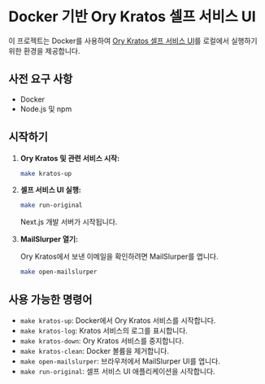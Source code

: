 # Docker 기반 Ory Kratos 셀프 서비스 UI

이 프로젝트는 Docker를 사용하여 [Ory Kratos 셀프 서비스 UI](https://github.com/ory/kratos-selfservice-ui-react-nextjs)를 로컬에서 실행하기 위한 환경을 제공합니다.

## 사전 요구 사항

- Docker
- Node.js 및 npm

## 시작하기

1. **Ory Kratos 및 관련 서비스 시작:**

   ```bash
   make kratos-up
   ```

2. **셀프 서비스 UI 실행:**

   ```bash
   make run-original
   ```

   Next.js 개발 서버가 시작됩니다.

3. **MailSlurper 열기:**

   Ory Kratos에서 보낸 이메일을 확인하려면 MailSlurper를 엽니다.

   ```bash
   make open-mailslurper
   ```

## 사용 가능한 명령어

- `make kratos-up`: Docker에서 Ory Kratos 서비스를 시작합니다.
- `make kratos-log`: Kratos 서비스의 로그를 표시합니다.
- `make kratos-down`: Ory Kratos 서비스를 중지합니다.
- `make kratos-clean`: Docker 볼륨을 제거합니다.
- `make open-mailslurper`: 브라우저에서 MailSlurper UI를 엽니다.
- `make run-original`: 셀프 서비스 UI 애플리케이션을 시작합니다.
